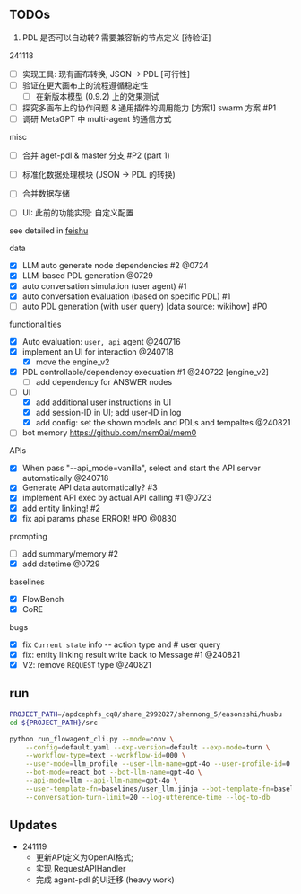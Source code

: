 ## TODOs
1. PDL 是否可以自动转? 需要兼容新的节点定义 [待验证]




241118
- [ ] 实现工具: 现有画布转换, JSON -> PDL [可行性]
- [ ] 验证在更大画布上的流程遵循稳定性
    - [ ] 在新版本模型 (0.9.2) 上的效果测试
- [ ] 探究多画布上的协作问题 & 通用插件的调用能力 [方案1] swarm 方案 #P1
- [ ] 调研 MetaGPT 中 multi-agent 的通信方式

misc
- [ ] 合并 aget-pdl & master 分支 #P2 (part 1)
- [ ] 标准化数据处理模块 (JSON -> PDL 的转换)
- [ ] 合并数据存储
- [ ] UI: 此前的功能实现: 自定义配置


see detailed in [feishu](https://v0r8x11vrv.feishu.cn/docx/WaMfdTbqaoH1WTx9ZDicVAB7nM9)

data

- [x] LLM auto generate node dependencies #2 @0724
- [x] LLM-based PDL generation @0729
- [x] auto conversation simulation (user agent) #1
- [x] auto conversation evaluation (based on specific PDL) #1
- [ ] auto PDL generation (with user query) [data source: wikihow] #P0

functionalities

- [x] Auto evaluation: `user, api` agent @240716
- [x] implement an UI for interaction @240718
    - [x] move the engine_v2
- [x] PDL controllable/dependency execuation #1 @240722 [engine_v2]
    - [ ] add dependency for ANSWER nodes
- [ ] UI
    - [x] add additional user instructions in UI
    - [x] add session-ID in UI; add user-ID in log
    - [x] add config: set the shown models and PDLs and tempaltes @240821
- [ ] bot memory  <https://github.com/mem0ai/mem0>

APIs

- [x] When pass "--api_mode=vanilla", select and start the API server automatically @240718
- [x] Generate API data automatically? #3 
- [x] implement API exec by actual API calling #1  @0723
- [x] add entity linking! #2
- [x] fix api params phase ERROR! #P0 @0830

prompting

- [ ] add summary/memory #2
- [x] add datetime @0729

baselines

- [x] FlowBench 
- [x] CoRE

bugs

- [x] fix `Current state` info -- action type and # user query
- [x] fix: entity linking result write back to Message  #1 @240821
- [x] V2: remove `REQUEST` type @240821

## run

```sh
PROJECT_PATH=/apdcephfs_cq8/share_2992827/shennong_5/easonsshi/huabu
cd ${PROJECT_PATH}/src

python run_flowagent_cli.py --mode=conv \
    --config=default.yaml --exp-version=default --exp-mode=turn \
    --workflow-type=text --workflow-id=000 \
    --user-mode=llm_profile --user-llm-name=gpt-4o --user-profile-id=0 \
    --bot-mode=react_bot --bot-llm-name=gpt-4o \
    --api-mode=llm --api-llm-name=gpt-4o \
    --user-template-fn=baselines/user_llm.jinja --bot-template-fn=baselines/flowbench.jinja \
    --conversation-turn-limit=20 --log-utterence-time --log-to-db
```

## Updates

- 241119
    - 更新API定义为OpenAI格式;
    - 实现 RequestAPIHandler
    - 完成 agent-pdl 的UI迁移 (heavy work)
